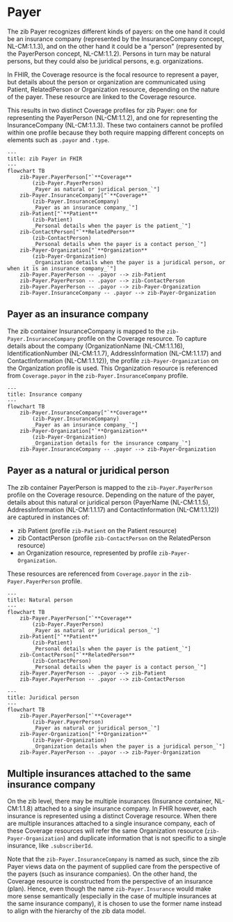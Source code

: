 # Payer

The zib Payer recognizes different kinds of payers: on the one hand it could be an insurance company (represented by the InsuranceCompany concept, NL-CM:1.1.3), and on the other hand it could be a "person" (represented by the PayerPerson concept, NL-CM:1.1.2). Persons in turn may be natural persons, but they could also be juridical persons, e.g. organizations.

In FHIR, the Coverage resource is the focal resource to represent a payer, but details about the person or organization are communicated using Patient, RelatedPerson or Organization resource, depending on the nature of the payer. These resource are linked to the Coverage resource.

This results in two distinct Coverage profiles for zib Payer: one for representing the PayerPerson (NL-CM:1.1.2), and one for representing the InsuranceCompany (NL-CM:1.1.3). These two containers cannot be profiled within one profile because they both require mapping different concepts on elements such as `.payor` and `.type`.

```mermaid
---
title: zib Payer in FHIR
---
flowchart TB
    zib-Payer.PayerPerson["`**Coverage**
        (zib-Payer.PayerPerson)
        _Payer as natural or juridical person_`"]
    zib-Payer.InsuranceCompany["`**Coverage**
        (zib-Payer.InsuranceCompany)
        _Payer as an insurance company_`"]
    zib-Patient["`**Patient**
        (zib-Patient)
        _Personal details when the payer is the patient_`"]
    zib-ContactPerson["`**RelatedPerson**
        (zib-ContactPerson)
        _Personal details when the payer is a contact person_`"]
    zib-Payer-Organization["`**Organization**
        (zib-Payer-Organization)
        _Organization details when the payer is a juridical person, or when it is an insurance company_`"]
    zib-Payer.PayerPerson -- .payor --> zib-Patient
    zib-Payer.PayerPerson -- .payor --> zib-ContactPerson
    zib-Payer.PayerPerson -- .payor --> zib-Payer-Organization
    zib-Payer.InsuranceCompany -- .payor --> zib-Payer-Organization
```

## Payer as an insurance company
The zib container InsuranceCompany is mapped to the `zib-Payer.InsuranceCompany` profile on the Coverage resource. To capture details about the company (OrganizationName (NL-CM:1.1.16), IdentificationNumber (NL-CM:1.1.7), AddressInformation (NL-CM:1.1.17) and ContactInformation (NL-CM:1.1.12)), the profile `zib-Payer-Organization` on the Organization profile is used. This Organization resource is referenced from `Coverage.payor` in the `zib-Payer.InsuranceCompany` profile.

```mermaid
---
title: Insurance company
---
flowchart TB
    zib-Payer.InsuranceCompany["`**Coverage**
        (zib-Payer.InsuranceCompany)
        _Payer as an insurance company_`"]
    zib-Payer-Organization["`**Organization**
        (zib-Payer-Organization)
        _Organization details for the insurance company_`"]
    zib-Payer.InsuranceCompany -- .payor --> zib-Payer-Organization
```

## Payer as a natural or juridical person
The zib container PayerPerson is mapped to the `zib-Payer.PayerPerson` profile on the Coverage resource. Depending on the nature of the payer, details about this natural or juridical person (PayerName (NL-CM:1.1.5), AddressInformation (NL-CM:1.1.17) and ContactInformation (NL-CM:1.1.12)) are captured in instances of:

* zib Patient (profile `zib-Patient` on the Patient resource)
* zib ContactPerson (profile `zib-ContactPerson` on the RelatedPerson resource)
* an Organization resource, represented by profile `zib-Payer-Organization`.

These resources are referenced from `Coverage.payor` in the `zib-Payer.PayerPerson` profile.

```mermaid
---
title: Natural person
---
flowchart TB
    zib-Payer.PayerPerson["`**Coverage**
        (zib-Payer.PayerPerson)
        _Payer as natural or juridical person_`"]
    zib-Patient["`**Patient**
        (zib-Patient)
        _Personal details when the payer is the patient_`"]
    zib-ContactPerson["`**RelatedPerson**
        (zib-ContactPerson)
        _Personal details when the payer is a contact person_`"]
    zib-Payer.PayerPerson -- .payor --> zib-Patient
    zib-Payer.PayerPerson -- .payor --> zib-ContactPerson
```

```mermaid
---
title: Juridical person
---
flowchart TB
    zib-Payer.PayerPerson["`**Coverage**
        (zib-Payer.PayerPerson)
        _Payer as natural or juridical person_`"]
    zib-Payer-Organization["`**Organization**
        (zib-Payer-Organization)
        _Organization details when the payer is a juridical person_`"]
    zib-Payer.PayerPerson -- .payor --> zib-Payer-Organization
```

## Multiple insurances attached to the same insurance company
On the zib level, there may be multiple insurances (Insurance container, NL-CM:1.1.8) attached to a single insurance company. In FHIR however, each insurance is represented using a distinct Coverage resource. When there are multiple insurances attached to a single insurance company, each of these Coverage resources will refer the same Organization resource (`zib-Payer-Organization`) and duplicate information that is not specific to a single insurance, like `.subscriberId`.

Note that the `zib-Payer.InsuranceCompany` is named as such, since the zib Payer views data on the payment of supplied care from the perspective of the payers (such as insurance companies). On the other hand, the Coverage resource is constructed from the perspective of an insurance (plan). Hence, even though the name `zib-Payer.Insurance` would make more sense semantically (especially in the case of multiple insurances at the same insurance company), it is chosen to use the former name instead to align with the hierarchy of the zib data model.